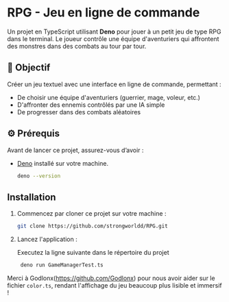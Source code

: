 ﻿# RPG - Jeu en ligne de commande

Un projet en TypeScript utilisant **Deno** pour jouer à un petit jeu de type RPG dans le terminal. Le joueur contrôle une équipe d'aventuriers qui affrontent des monstres dans des combats au tour par tour.

## 🎯 Objectif

Créer un jeu textuel avec une interface en ligne de commande, permettant :
- De choisir une équipe d'aventuriers (guerrier, mage, voleur, etc.)
- D'affronter des ennemis contrôlés par une IA simple
- De progresser dans des combats aléatoires

## ⚙️ Prérequis

Avant de lancer ce projet, assurez-vous d’avoir :

- [Deno](https://deno.land/#installation) installé sur votre machine.
  ```bash
  deno --version

## Installation

1. Commencez par cloner ce projet sur votre machine :

    ```bash
    git clone https://github.com/strongworldd/RPG.git
    ```

2. Lancez l'application :

   Executez la ligne suivante dans le répertoire du projet

   ```bash
    deno run GameManagerTest.ts 
    ```



Merci à Godlonx(https://github.com/Godlonx) pour nous avoir aider sur le fichier `color.ts`, rendant l'affichage du jeu beaucoup plus lisible et immersif !

